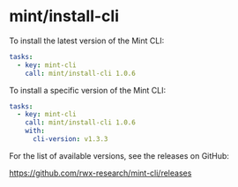 # mint/install-cli

To install the latest version of the Mint CLI:

```yaml
tasks:
  - key: mint-cli
    call: mint/install-cli 1.0.6
```

To install a specific version of the Mint CLI:

```yaml
tasks:
  - key: mint-cli
    call: mint/install-cli 1.0.6
    with:
      cli-version: v1.3.3
```

For the list of available versions, see the releases on GitHub:

https://github.com/rwx-research/mint-cli/releases
